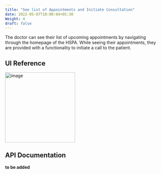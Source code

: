 ```yaml
---
title: "See list of Appointments and Initiate Consultation"
date: 2022-05-07T18:00:04+05:30
Weight: 4
draft: false
---
```


The doctor can see their list of upcoming appointments by navigating through the homepage of the HSPA. While seeing their appointments, they are provided with a functionality to initiate a call to the patient. 

## UI Reference
<img width="228" alt="image" src="https://user-images.githubusercontent.com/98421565/171596813-f6685429-fc28-4d9d-b871-82400c892875.png">

## API Documentation

**to be added**
